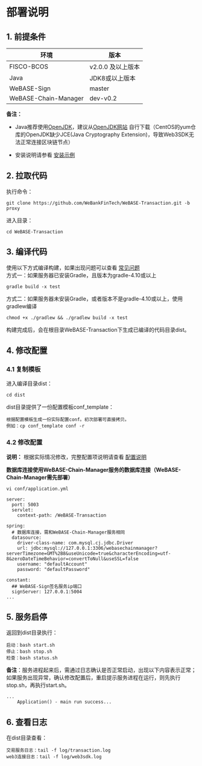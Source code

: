 # 部署说明

## 1. 前提条件

| 环境                 | 版本              |
| -------------------- | ----------------- |
| FISCO-BCOS           | v2.0.0 及以上版本 |
| Java                 | JDK8或以上版本    |
| WeBASE-Sign          | master            |
| WeBASE-Chain-Manager | dev-v0.2          |

**备注：**

-  Java推荐使用[OpenJDK](./appendix.html#java )，建议从[OpenJDK网站](https://jdk.java.net/java-se-ri/11) 自行下载（CentOS的yum仓库的OpenJDK缺少JCE(Java Cryptography Extension)，导致Web3SDK无法正常连接区块链节点）

- 安装说明请参看 [安装示例](./appendix.md#1-安装示例)


## 2. 拉取代码

执行命令：

```
git clone https://github.com/WeBankFinTech/WeBASE-Transaction.git -b proxy
```

进入目录：

```
cd WeBASE-Transaction
```

## 3. 编译代码

使用以下方式编译构建，如果出现问题可以查看 [常见问题](./appendix.md#2-常见问题)</br>
方式一：如果服务器已安装Gradle，且版本为gradle-4.10或以上

```shell
gradle build -x test
```

方式二：如果服务器未安装Gradle，或者版本不是gradle-4.10或以上，使用gradlew编译

```shell
chmod +x ./gradlew && ./gradlew build -x test
```

构建完成后，会在根目录WeBASE-Transaction下生成已编译的代码目录dist。

## 4. 修改配置

### 4.1 复制模板

进入编译目录dist：

```
cd dist
```

dist目录提供了一份配置模板conf_template：

```
根据配置模板生成一份实际配置conf。初次部署可直接拷贝。
例如：cp conf_template conf -r
```

### 4.2 修改配置

**说明：** 根据实际情况修改，完整配置项说明请查看 [配置说明](./appendix.md#3-applicationyml配置项说明)

**数据库连接使用WeBASE-Chain-Manager服务的数据库连接（WeBASE-Chain-Manager需先部署）**

```shell
vi conf/application.yml
```

```
server:
  port: 5003
  servlet:
    context-path: /WeBASE-Transaction

spring:
  # 数据库连接，需和WeBASE-Chain-Manager服务相同
  datasource:
    driver-class-name: com.mysql.cj.jdbc.Driver
    url: jdbc:mysql://127.0.0.1:3306/webasechainmanager?serverTimezone=GMT%2B8&useUnicode=true&characterEncoding=utf-8&zeroDateTimeBehavior=convertToNull&useSSL=false
    username: "defaultAccount"
    password: "defaultPassword"

constant: 
  ## WeBASE-Sign签名服务ip端口
  signServer: 127.0.0.1:5004
...
```

## 5. 服务启停

返回到dist目录执行：

```shell
启动：bash start.sh
停止：bash stop.sh
检查：bash status.sh
```

**备注**：服务进程起来后，需通过日志确认是否正常启动，出现以下内容表示正常；如果服务出现异常，确认修改配置后，重启提示服务进程在运行，则先执行stop.sh，再执行start.sh。

```
...
	Application() - main run success...
```

## 6. 查看日志

在dist目录查看：

```shell
交易服务日志：tail -f log/transaction.log
web3连接日志：tail -f log/web3sdk.log
```
